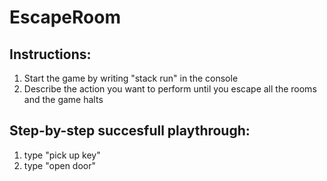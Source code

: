 # EscapeRoom

## Instructions:
1. Start the game by writing "stack run" in the console
2. Describe the action you want to perform until you escape all the rooms and the game halts

## Step-by-step succesfull playthrough:
1. type "pick up key"
2. type "open door"
